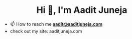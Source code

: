 <h1 align="center">Hi 👋, I'm Aadit Juneja</h1>


- 📫 How to reach me **aadit@aaditjuneja.com**
- check out my site: aaditjuneja.com

